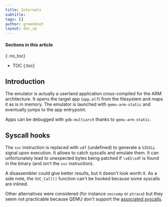 ```yaml
---
title: Internals
subtitle:
tags: []
author: greenknot
layout: doc_sp
---
```


#### Sections in this article
{:.no_toc}
* TOC
{:toc}

## Introduction

The emulator is actually a userland application cross-compiled for the ARM architecture. It opens the target app (`app.elf`) from the filesystem and maps it as is in memory. The emulator is launched with `qemu-arm-static` and eventually jumps to the app entrypoint.

Apps can be debugged with `gdb-multiarch` thanks to `qemu-arm-static`.

## Syscall hooks

The `svc` instruction is replaced with `udf` (undefined) to generate a `SIGILL` signal upon execution. It allows to catch syscalls and emulate them. It can unfortunately lead to unexpected bytes being patched if `\x01\xdf` is found in the binary (and isn't the `svc` instruction).

A disassembler could give better results, but it doesn't look worth it. As a side note, the `SVC_Call()` function can't be hooked because some syscalls are inlined.


Other alternatives were considered (for instance `seccomp` or `ptrace`) but they seem not practicable because QEMU don't support the [associated syscalls](https://github.com/qemu/qemu/blob/1c4c6fcd1a2ae56e98be3a441e19a0933c508a51/linux-user/syscall.c#L7402).
